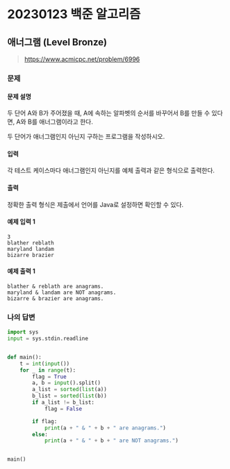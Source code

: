 # 20230123 백준 알고리즘

## 애너그램 (Level Bronze)
> https://www.acmicpc.net/problem/6996

### 문제
#### 문제 설명
두 단어 A와 B가 주어졌을 때, A에 속하는 알파벳의 순서를 바꾸어서 B를 만들 수 있다면, A와 B를 애너그램이라고 한다.

두 단어가 애너그램인지 아닌지 구하는 프로그램을 작성하시오.

#### 입력
각 테스트 케이스마다 애너그램인지 아닌지를 예체 출력과 같은 형식으로 출력한다.

#### 출력
정확한 출력 형식은 제출에서 언어를 Java로 설정하면 확인할 수 있다.

#### 예제 입력 1
```
3
blather reblath
maryland landam
bizarre brazier
```

#### 예제 출력 1
```
blather & reblath are anagrams.
maryland & landam are NOT anagrams.
bizarre & brazier are anagrams.
```

### 나의 답변
```python
import sys
input = sys.stdin.readline


def main():
    t = int(input())
    for _ in range(t):
        flag = True
        a, b = input().split()
        a_list = sorted(list(a))
        b_list = sorted(list(b))
        if a_list != b_list:
            flag = False

        if flag:
            print(a + " & " + b + " are anagrams.")
        else:
            print(a + " & " + b + " are NOT anagrams.")


main()
```
